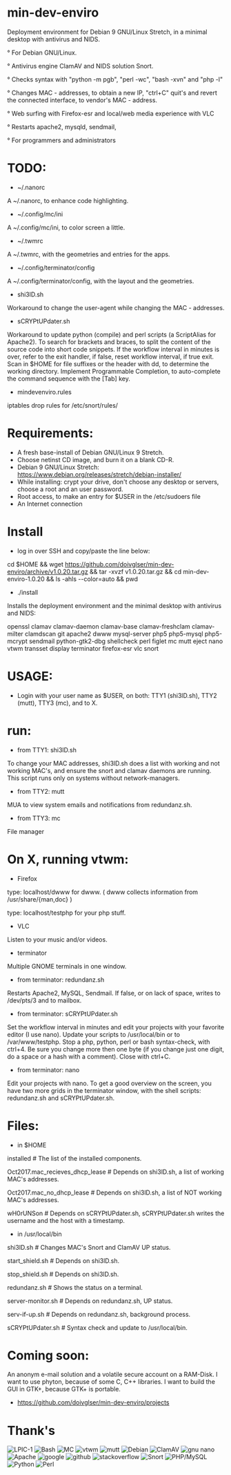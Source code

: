 # min-dev-enviro

Deployment environment for Debian 9 GNU/Linux Stretch, in a minimal desktop with antivirus and NIDS. 

° For Debian GNU/Linux.

° Antivirus engine ClamAV and NIDS solution Snort.

° Checks syntax with "python -m pgb", "perl -wc", "bash -xvn" and "php -l"

° Changes MAC - addresses, to obtain a new IP, "ctrl+C" quit's and revert the connected interface, to vendor's MAC - address.

° Web surfing with Firefox-esr and local/web media experience with VLC

° Restarts apache2, mysqld, sendmail,

° For programmers and administrators

# TODO:

* ~/.nanorc

A ~/.nanorc, to enhance code highlighting.

* ~/.config/mc/ini

A ~/.config/mc/ini, to color screen a little.

* ~/.twmrc

A ~/.twmrc, with the geometries and entries for the apps.

* ~/.config/terminator/config

A ~/.config/terminator/config, with the layout and the geometries.

* shi3lD.sh

Workaround to change the user-agent while changing the MAC - addresses.

* sCRYPtUPdater.sh

Workaround to update python (compile) and perl scripts (a ScriptAlias for Apache2).
To search for brackets and braces, to split the content of the source code into short code snippets.
If the workflow interval in minutes is over, refer to the exit handler, if false, reset workflow interval, if true exit.
Scan in $HOME for file suffixes or the header with dd, to determine the working directory.
Implement Programmable Completion, to auto-complete the command sequence with the [Tab] key.

* mindevenviro.rules

iptables drop rules for /etc/snort/rules/

# Requirements:

- A fresh base-install of Debian GNU/Linux 9 Stretch.
- Choose netinst CD image, and burn it on a blank CD-R.
- Debian 9 GNU/Linux Stretch: https://www.debian.org/releases/stretch/debian-installer/
- While installing: crypt your drive, don't choose any desktop or servers, choose a root and an user password.
- Root access, to make an entry for $USER in the /etc/sudoers file
- An Internet connection

# Install

* log in over SSH and copy/paste the line below:

cd $HOME && wget https://github.com/doivglser/min-dev-enviro/archive/v1.0.20.tar.gz && tar -xvzf v1.0.20.tar.gz && cd min-dev-enviro-1.0.20 && ls -ahls --color=auto && pwd

* ./install

Installs the deployment environment and the minimal desktop with antivirus and NIDS:

openssl clamav clamav-daemon clamav-base clamav-freshclam clamav-milter clamdscan git apache2 dwww mysql-server php5 php5-mysql php5-mcrypt sendmail python-gtk2-dbg shellcheck perl figlet mc mutt eject nano vtwm transset display terminator firefox-esr vlc snort

# USAGE:

* Login with your user name as $USER, on both: TTY1 (shi3lD.sh), TTY2 (mutt), TTY3 (mc), and to X.

# run:

* from TTY1: shi3lD.sh

To change your MAC addresses, shi3lD.sh does a list with working and not working MAC's, and ensure the snort and clamav daemons are running. This script	runs only on systems without network-managers.

* from TTY2: mutt

MUA to view system emails and notifications from redundanz.sh.

* from TTY3: mc

File manager

# On X, running vtwm:

* Firefox

type: localhost/dwww for dwww. ( dwww collects information from /usr/share/{man,doc} )

type: localhost/testphp for your php stuff.

* VLC 

Listen to your music and/or videos.

* terminator

Multiple GNOME terminals in one window.

* from terminator: redundanz.sh

Restarts Apache2, MySQL, Sendmail. If false, or on lack of space, writes to /dev/pts/3 and to mailbox.

* from terminator: sCRYPtUPdater.sh

Set the workflow interval in minutes and edit your projects with your favorite editor (I use nano). Update your scripts to /usr/local/bin or to /var/www/testphp. Stop a php, python, perl or bash syntax-check, with ctrl+4. Be sure you change more then one byte (if you change just one digit, do a space or a hash with a comment). Close with ctrl+C.

* from terminator: nano

Edit your projects with nano. To get a good overview on the screen, you have two more grids in the terminator window, with the shell scripts: redundanz.sh and sCRYPtUPdater.sh.

# Files:

* in $HOME

installed # The list of the installed components.

Oct2017.mac_recieves_dhcp_lease # Depends on shi3lD.sh, a list of working MAC's addresses.

Oct2017.mac_no_dhcp_lease # Depends on shi3lD.sh, a list of NOT working MAC's addresses.

wH0rUNSon # Depends on sCRYPtUPdater.sh, sCRYPtUPdater.sh writes the username and the host with a timestamp.

* in /usr/local/bin

shi3lD.sh # Changes MAC's Snort and ClamAV UP status.

start_shield.sh # Depends on shi3lD.sh.

stop_shield.sh # Depends on shi3lD.sh.

redundanz.sh # Shows the status on a terminal.

server-monitor.sh # Depends on redundanz.sh, UP status.

serv-if-up.sh # Depends on redundanz.sh, background process.

sCRYPtUPdater.sh # Syntax check and update to /usr/local/bin.

# Coming soon:

An anonym e-mail solution and a volatile secure account on a RAM-Disk. I want to use phyton, because of some C, C++ libraries. I want to build the GUI in GTK+, because GTK+ is portable.

* https://github.com/doivglser/min-dev-enviro/projects

# Thank's

![LPIC-1](https://www.theurbanpenguin.com/wp-content/uploads/2016/08/LPIC-1-Medium.png)
![Bash](https://upload.wikimedia.org/wikipedia/commons/thumb/8/82/Gnu-bash-logo.svg/245px-Gnu-bash-logo.svg.png)
![MC](https://midnight-commander.org/chrome/site/MidnightCommander.png)
![vtwm](http://www.xwinman.org/images/vtwm.gif)
![mutt](https://upload.wikimedia.org/wikipedia/commons/e/ef/Mutt.gif)
![Debian](https://www.notebookcheck.net/fileadmin/_processed_/a/4/csm_Debian_logo_81d29e8578.jpg)
![ClamAV](https://www.clamav.net/assets/clamav-trademark.png)
![gnu nano](https://upload.wikimedia.org/wikipedia/commons/thumb/8/8a/Gnu-nano.svg/256px-Gnu-nano.svg.png)
![Apache](http://www.linuxbrigade.com/wp-content/uploads/2014/06/apache318x260.png)
![google](http://www.fayerwayer.com/up/2008/02/google-07.png)
![github](http://www.toolswatch.org/wp-content/uploads/2014/09/logo_GitHub.jpg)
![stackoverflow](http://devlup.com/wp-content/uploads/2011/06/stackoverflow.png)
![Snort](https://www.snort.org/assets/SnortTM.png)
![PHP/MySQL](https://disenowebakus.net/imagenes/articulos/aprender-php-mysql-bases-de-datos-paginas-web-dinamicas.jpg)
![Python](http://www.coderdojo-helmond.nl/wp-content/uploads/2015/10/python-programming-assignment-help.png)
![Perl](https://www.textmagic.com/wp-content/themes/textmagic-genesis/assets/vendor/textmagic/marketing/images/api/prog-lang-logos/perl.png)
